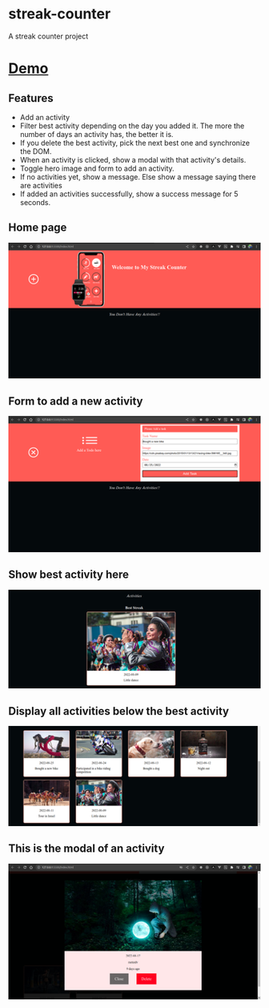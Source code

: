 # streak-counter
A streak counter project

# [Demo](https://jitu-streak-counter.vercel.app/)

## Features
- Add an activity
- Filter best activity depending on the day you added it. The more the number of days an activity has, the better it is.
- If you delete the best activity, pick the next best one and synchronize the DOM.
- When an activity is clicked, show a modal with that activity's details.
- Toggle hero image and form to add an activity.
- If no activities yet, show a message. Else show a message saying there are activities
- If added an activities successfully, show a success message for 5 seconds.

## Home page

![Screenshot1](./images/home-page.png)

## Form to add a new activity
![Screenshot1](./images/form-page.png)

## Show best activity here
![Screenshot1](./images/best-streak.png)

## Display all activities below the best activity
![Screenshot1](./images/all-streaks.png)

## This is the modal of an activity
![Screenshot1](./images/modal.png)
